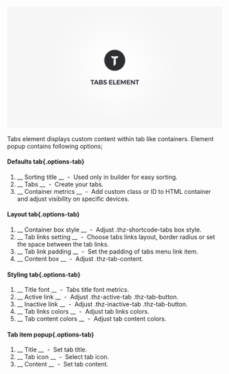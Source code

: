 <div class="thz-doc-image max">
<a class="thz-lightbox mfp-iframe" href="https://www.youtube.com/watch?v=X2N1Be2tMBc" data-mfp-title="Creatus WordPress Tabs Accordion Element" data-modal-size="large">
	<img src="../../docs-media/splash-tabs-element.jpg" alt="Creatus WordPress Theme Tabs Element" />
</a>
</div>

Tabs element displays custom content within tab like containers. Element popup contains following options;

#### Defaults tab{.options-tab}
1. __ Sorting title __ &nbsp;-&nbsp; Used only in builder for easy sorting.
1. __ Tabs __ &nbsp;-&nbsp; Create your tabs.
1. __ Container metrics __ &nbsp;-&nbsp; Add custom class or ID to HTML container and adjust visibility on specific devices.

#### Layout tab{.options-tab}
1. __ Container box style __ &nbsp;-&nbsp; Adjust .thz-shortcode-tabs box style.
1. __ Tab links setting __ &nbsp;-&nbsp; Choose tabs links layout, border radius or set the space between the tab links.
1. __ Tab link padding __ &nbsp;-&nbsp; Set the padding of tabs menu link item.
1. __ Content box __ &nbsp;-&nbsp; Adjust .thz-tab-content.

#### Styling tab{.options-tab}
1. __ Title font __ &nbsp;-&nbsp; Tabs title font metrics.
1. __ Active link __ &nbsp;-&nbsp; Adjust .thz-active-tab .thz-tab-button.
1. __ Inactive link __ &nbsp;-&nbsp; Adjust .thz-inactive-tab .thz-tab-button.
1. __ Tab links colors __ &nbsp;-&nbsp; Adjust tab links colors.
1. __ Tab content colors __ &nbsp;-&nbsp; Adjust tab content colors.

#### Tab item popup{.options-tab}
1. __ Title __ &nbsp;-&nbsp; Set tab title.
1. __ Tab icon __ &nbsp;-&nbsp; Select tab icon.
1. __ Content __ &nbsp;-&nbsp; Set tab content.